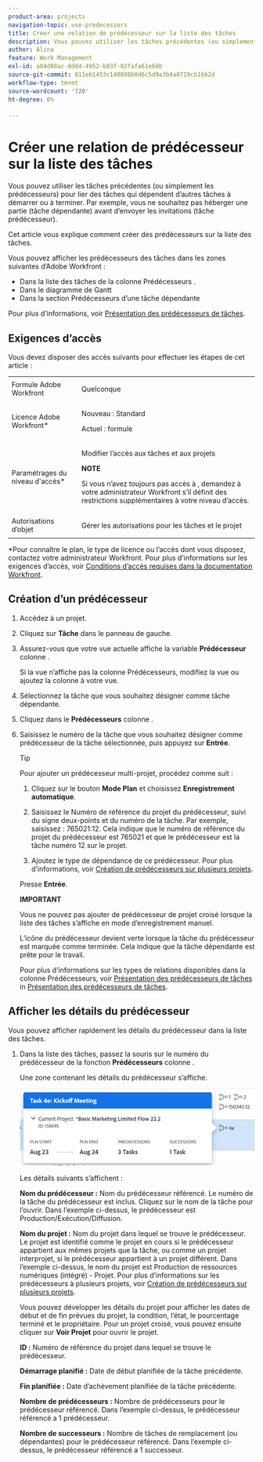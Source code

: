 ```yaml
---
product-area: projects
navigation-topic: use-predecessors
title: Créer une relation de prédécesseur sur la liste des tâches
description: Vous pouvez utiliser les tâches précédentes (ou simplement les prédécesseurs) pour lier des tâches qui dépendent d’autres tâches à démarrer ou à terminer. Par exemple, vous ne souhaitez pas héberger une partie (tâche dépendante) avant d’envoyer les invitations (tâche prédécesseur).
author: Alina
feature: Work Management
exl-id: a84d88ac-8dd4-4952-b83f-02fafa61e68b
source-git-commit: 811eb1453c140808b0d6c5d9a3b4a0729cb16b2d
workflow-type: tm+mt
source-wordcount: '720'
ht-degree: 0%

---
```


# Créer une relation de prédécesseur sur la liste des tâches

Vous pouvez utiliser les tâches précédentes (ou simplement les prédécesseurs) pour lier des tâches qui dépendent d’autres tâches à démarrer ou à terminer. Par exemple, vous ne souhaitez pas héberger une partie (tâche dépendante) avant d’envoyer les invitations (tâche prédécesseur).

Cet article vous explique comment créer des prédécesseurs sur la liste des tâches.

Vous pouvez afficher les prédécesseurs des tâches dans les zones suivantes d’Adobe Workfront :

* Dans la liste des tâches de la colonne Prédécesseurs .
* Dans le diagramme de Gantt
* Dans la section Prédécesseurs d’une tâche dépendante

Pour plus d’informations, voir [Présentation des prédécesseurs de tâches](../../../manage-work/tasks/use-prdcssrs/predecessors-overview.md).

## Exigences d’accès

Vous devez disposer des accès suivants pour effectuer les étapes de cet article :

<table style="table-layout:auto"> 
 <col> 
 <col> 
 <tbody> 
  <tr> 
   <td role="rowheader">Formule Adobe Workfront</td> 
   <td> <p>Quelconque</p> </td> 
  </tr> 
  <tr> 
   <td role="rowheader">Licence Adobe Workfront*</td> 
   <td> <p>Nouveau : Standard </p><p>Actuel : formule </p> </td> 
  </tr> 
  <tr> 
   <td role="rowheader">Paramétrages du niveau d'accès*</td> 
   <td> <p>Modifier l’accès aux tâches et aux projets</p> <p><b>NOTE</b>

Si vous n’avez toujours pas accès à , demandez à votre administrateur Workfront s’il définit des restrictions supplémentaires à votre niveau d’accès. </p> </td>
</tr> 
  <tr> 
   <td role="rowheader">Autorisations d’objet</td> 
   <td> <p>Gérer les autorisations pour les tâches et le projet</p> </td> 
  </tr> 
 </tbody> 
</table>

&#42;Pour connaître le plan, le type de licence ou l’accès dont vous disposez, contactez votre administrateur Workfront. Pour plus d’informations sur les exigences d’accès, voir [Conditions d’accès requises dans la documentation Workfront](/help/quicksilver/administration-and-setup/add-users/access-levels-and-object-permissions/access-level-requirements-in-documentation.md).

## Création d’un prédécesseur

1. Accédez à un projet.
1. Cliquez sur **Tâche** dans le panneau de gauche.
1. Assurez-vous que votre vue actuelle affiche la variable **Prédécesseur** colonne .

   Si la vue n’affiche pas la colonne Prédécesseurs, modifiez la vue ou ajoutez la colonne à votre vue.

1. Sélectionnez la tâche que vous souhaitez désigner comme tâche dépendante.
1. Cliquez dans le **Prédécesseurs** colonne .
1. Saisissez le numéro de la tâche que vous souhaitez désigner comme prédécesseur de la tâche sélectionnée, puis appuyez sur **Entrée**.

   >[!TIP]
   >
   >Pour ajouter un prédécesseur multi-projet, procédez comme suit :
   >
   >1. Cliquez sur le bouton **Mode Plan** et choisissez **Enregistrement automatique**.
   >
   >1. Saisissez le Numéro de référence du projet du prédécesseur, suivi du signe deux-points et du numéro de la tâche. Par exemple, saisissez : 765021:12. Cela indique que le numéro de référence du projet du prédécesseur est 765021 et que le prédécesseur est la tâche numéro 12 sur le projet.
   >
   >1. Ajoutez le type de dépendance de ce prédécesseur. Pour plus d’informations, voir [Création de prédécesseurs sur plusieurs projets](/help/quicksilver/manage-work/tasks/use-prdcssrs/cross-project-predecessors.md).
   >
   >Presse **Entrée**.
   >
   >**IMPORTANT**
   >
   >Vous ne pouvez pas ajouter de prédécesseur de projet croisé lorsque la liste des tâches s’affiche en mode d’enregistrement manuel.

   L’icône du prédécesseur devient verte lorsque la tâche du prédécesseur est marquée comme terminée. Cela indique que la tâche dépendante est prête pour le travail.

   Pour plus d’informations sur les types de relations disponibles dans la colonne Prédécesseurs, voir [Présentation des prédécesseurs de tâches](../../../manage-work/tasks/use-prdcssrs/predecessors-overview.md) in [Présentation des prédécesseurs de tâches](../../../manage-work/tasks/use-prdcssrs/predecessors-overview.md).

## Afficher les détails du prédécesseur

Vous pouvez afficher rapidement les détails du prédécesseur dans la liste des tâches.

1. Dans la liste des tâches, passez la souris sur le numéro du prédécesseur de la fonction **Prédécesseurs** colonne .

   Une zone contenant les détails du prédécesseur s’affiche.

   ![Détails du prédécesseur](assets/predecessor-details-in-task-list.png)

   Les détails suivants s’affichent :

   **Nom du prédécesseur :** Nom du prédécesseur référencé. Le numéro de la tâche du prédécesseur est inclus. Cliquez sur le nom de la tâche pour l’ouvrir. Dans l’exemple ci-dessus, le prédécesseur est Production/Exécution/Diffusion.

   **Nom du projet :** Nom du projet dans lequel se trouve le prédécesseur. Le projet est identifié comme le projet en cours si le prédécesseur appartient aux mêmes projets que la tâche, ou comme un projet interprojet, si le prédécesseur appartient à un projet différent. Dans l’exemple ci-dessus, le nom du projet est Production de ressources numériques (intégré) - Projet. Pour plus d’informations sur les prédécesseurs à plusieurs projets, voir [Création de prédécesseurs sur plusieurs projets](../../tasks/use-prdcssrs/cross-project-predecessors.md).

   Vous pouvez développer les détails du projet pour afficher les dates de début et de fin prévues du projet, la condition, l’état, le pourcentage terminé et le propriétaire. Pour un projet croisé, vous pouvez ensuite cliquer sur **Voir Projet** pour ouvrir le projet.

   **ID :** Numéro de référence du projet dans lequel se trouve le prédécesseur.

   **Démarrage planifié :** Date de début planifiée de la tâche précédente.

   **Fin planifiée :** Date d’achèvement planifiée de la tâche précédente.

   **Nombre de prédécesseurs :** Nombre de prédécesseurs pour le prédécesseur référencé. Dans l’exemple ci-dessus, le prédécesseur référencé a 1 prédécesseur.

   **Nombre de successeurs :** Nombre de tâches de remplacement (ou dépendantes) pour le prédécesseur référencé. Dans l’exemple ci-dessus, le prédécesseur référencé a 1 successeur.
